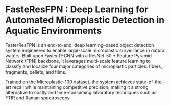 # FasteResFPN : Deep Learning for Automated Microplastic Detection in Aquatic Environments
FasterResFPN is an end-to-end, deep learning–based object detection system engineered to enable large-scale microplastic surveillance in natural waters. Built upon Faster R-CNN with a ResNet-50 + Feature Pyramid Network (FPN) backbone, it leverages multi-scale feature learning to classify and localize four major categories of microplastic particles: fibers, fragments, pellets, and films.

Trained on the Microplastic-100 dataset, the system achieves state-of-the-art recall while maintaining competitive precision, making it a strong alternative to costly and time-consuming laboratory techniques such as FTIR and Raman spectroscopy.
